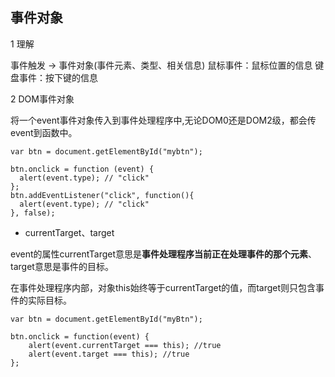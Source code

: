 ## 事件对象

1 理解

事件触发 -> 事件对象(事件元素、类型、相关信息)
鼠标事件：鼠标位置的信息
键盘事件：按下键的信息

2 DOM事件对象

将一个event事件对象传入到事件处理程序中,无论DOM0还是DOM2级，都会传event到函数中。
```
var btn = document.getElementById("mybtn");

btn.onclick = function (event) {
  alert(event.type); // "click"
};
btn.addEventListener("click", function(){
  alert(event.type); // "click"
}, false);
```
* currentTarget、target

event的属性currentTarget意思是**事件处理程序当前正在处理事件的那个元素**、target意思是事件的目标。

在事件处理程序内部，对象this始终等于currentTarget的值，而target则只包含事件的实际目标。
```
var btn = document.getElementById("myBtn");

btn.onclick = function(event) {
    alert(event.currentTarget === this); //true
    alert(event.target === this); //true
};
```
